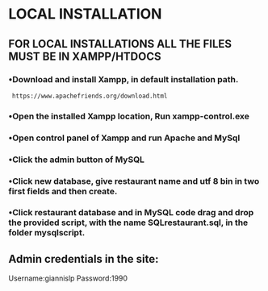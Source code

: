 # LOCAL INSTALLATION

## FOR LOCAL INSTALLATIONS ALL THE FILES MUST BE IN XAMPP/HTDOCS

### •Download and install Xampp, in default installation path.

     https://www.apachefriends.org/download.html

### •Open the installed Xampp location, Run xampp-control.exe

### •Open control panel of Xampp and run Apache and MySql

### •Click the admin button of MySQL

### •Click new database, give restaurant name and utf 8 bin in two first fields and then create.

### •Click restaurant database and in MySQL code drag and drop the provided script, with the name SQLrestaurant.sql, in the folder mysqlscript.

## Admin credentials in the site:

Username:giannislp
Password:1990
